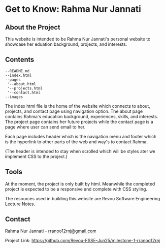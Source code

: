 # Get to Know: Rahma Nur Jannati

## About the Project
This website is intended to be Rahma Nur Jannati's personal website to showcase her eduation background, projects, and interests.

## Contents
```
--README.md
--index.html
--pages
 '--about.html
 '--projects.html
 '--contact.html
--images
```
The index html file is the home of the website which connects to about, projects, and contact page using navigation option. The about page contains Rahma's education background, experiences, skills, and interests. The project page contains her future projects while the contact page is a page where user can send email to her.

Each page includes header which is the navigation menu and footer which is the hyperlink to other parts of the web and way's to contact Rahma.

(The header is intended to stay when scrolled which will be styles ater we implement CSS to the project.)

## Tools
At the moment, the project is only built by html. Meanwhile the completed project is expected to be a responsive and complete with CSS styling.

The resources used in building this website are Revou Software Engineering Lecture Notes.

## Contact
Rahma Nur Jannati - rranoo12rnj@gmail.com

Project Link: https://github.com/Revou-FSSE-Jun25/milestone-1-rranoo12rnj